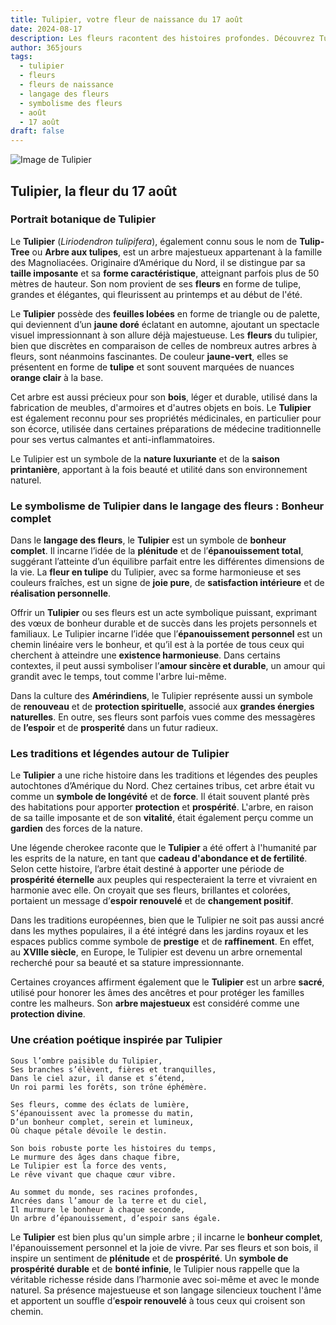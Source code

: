 ```yaml
---
title: Tulipier, votre fleur de naissance du 17 août
date: 2024-08-17
description: Les fleurs racontent des histoires profondes. Découvrez Tulipier, votre fleur de naissance du 17 août, ses symboles et récits fascinants. Plongez dans sa signification et son langage unique dans l'art floral.
author: 365jours
tags:
  - tulipier
  - fleurs
  - fleurs de naissance
  - langage des fleurs
  - symbolisme des fleurs
  - août
  - 17 août
draft: false
---
```



![Image de Tulipier](https://cdn.pixabay.com/photo/2013/05/27/14/16/tulip-tree-113995_1280.jpg#center)


## Tulipier, la fleur du 17 août

### Portrait botanique de Tulipier

Le **Tulipier** (_Liriodendron tulipifera_), également connu sous le nom de **Tulip-Tree** ou **Arbre aux tulipes**, est un arbre majestueux appartenant à la famille des Magnoliacées. Originaire d’Amérique du Nord, il se distingue par sa **taille imposante** et sa **forme caractéristique**, atteignant parfois plus de 50 mètres de hauteur. Son nom provient de ses **fleurs** en forme de tulipe, grandes et élégantes, qui fleurissent au printemps et au début de l'été.

Le **Tulipier** possède des **feuilles lobées** en forme de triangle ou de palette, qui deviennent d’un **jaune doré** éclatant en automne, ajoutant un spectacle visuel impressionnant à son allure déjà majestueuse. Les **fleurs** du tulipier, bien que discrètes en comparaison de celles de nombreux autres arbres à fleurs, sont néanmoins fascinantes. De couleur **jaune-vert**, elles se présentent en forme de **tulipe** et sont souvent marquées de nuances **orange clair** à la base.

Cet arbre est aussi précieux pour son **bois**, léger et durable, utilisé dans la fabrication de meubles, d'armoires et d'autres objets en bois. Le **Tulipier** est également reconnu pour ses propriétés médicinales, en particulier pour son écorce, utilisée dans certaines préparations de médecine traditionnelle pour ses vertus calmantes et anti-inflammatoires.

Le Tulipier est un symbole de la **nature luxuriante** et de la **saison printanière**, apportant à la fois beauté et utilité dans son environnement naturel.

### Le symbolisme de Tulipier dans le langage des fleurs : Bonheur complet

Dans le **langage des fleurs**, le **Tulipier** est un symbole de **bonheur complet**. Il incarne l’idée de la **plénitude** et de l’**épanouissement total**, suggérant l’atteinte d’un équilibre parfait entre les différentes dimensions de la vie. La **fleur en tulipe** du Tulipier, avec sa forme harmonieuse et ses couleurs fraîches, est un signe de **joie pure**, de **satisfaction intérieure** et de **réalisation personnelle**.

Offrir un **Tulipier** ou ses fleurs est un acte symbolique puissant, exprimant des vœux de bonheur durable et de succès dans les projets personnels et familiaux. Le Tulipier incarne l’idée que l’**épanouissement personnel** est un chemin linéaire vers le bonheur, et qu’il est à la portée de tous ceux qui cherchent à atteindre une **existence harmonieuse**. Dans certains contextes, il peut aussi symboliser l’**amour sincère et durable**, un amour qui grandit avec le temps, tout comme l'arbre lui-même.

Dans la culture des **Amérindiens**, le Tulipier représente aussi un symbole de **renouveau** et de **protection spirituelle**, associé aux **grandes énergies naturelles**. En outre, ses fleurs sont parfois vues comme des messagères de **l’espoir** et de **prosperité** dans un futur radieux.

### Les traditions et légendes autour de Tulipier

Le **Tulipier** a une riche histoire dans les traditions et légendes des peuples autochtones d’Amérique du Nord. Chez certaines tribus, cet arbre était vu comme un **symbole de longévité** et de **force**. Il était souvent planté près des habitations pour apporter **protection** et **prospérité**. L'arbre, en raison de sa taille imposante et de son **vitalité**, était également perçu comme un **gardien** des forces de la nature.

Une légende cherokee raconte que le **Tulipier** a été offert à l'humanité par les esprits de la nature, en tant que **cadeau d'abondance et de fertilité**. Selon cette histoire, l’arbre était destiné à apporter une période de **prospérité éternelle** aux peuples qui respecteraient la terre et vivraient en harmonie avec elle. On croyait que ses fleurs, brillantes et colorées, portaient un message d’**espoir renouvelé** et de **changement positif**.

Dans les traditions européennes, bien que le Tulipier ne soit pas aussi ancré dans les mythes populaires, il a été intégré dans les jardins royaux et les espaces publics comme symbole de **prestige** et de **raffinement**. En effet, au **XVIIIe siècle**, en Europe, le Tulipier est devenu un arbre ornemental recherché pour sa beauté et sa stature impressionnante.

Certaines croyances affirment également que le **Tulipier** est un arbre **sacré**, utilisé pour honorer les âmes des ancêtres et pour protéger les familles contre les malheurs. Son **arbre majestueux** est considéré comme une **protection divine**.

### Une création poétique inspirée par Tulipier

```
Sous l’ombre paisible du Tulipier,
Ses branches s’élèvent, fières et tranquilles,
Dans le ciel azur, il danse et s’étend,
Un roi parmi les forêts, son trône éphémère.

Ses fleurs, comme des éclats de lumière,
S’épanouissent avec la promesse du matin,
D’un bonheur complet, serein et lumineux,
Où chaque pétale dévoile le destin.

Son bois robuste porte les histoires du temps,
Le murmure des âges dans chaque fibre,
Le Tulipier est la force des vents,
Le rêve vivant que chaque cœur vibre.

Au sommet du monde, ses racines profondes,
Ancrées dans l’amour de la terre et du ciel,
Il murmure le bonheur à chaque seconde,
Un arbre d’épanouissement, d’espoir sans égale.
```

Le **Tulipier** est bien plus qu'un simple arbre ; il incarne le **bonheur complet**, l'épanouissement personnel et la joie de vivre. Par ses fleurs et son bois, il inspire un sentiment de **plénitude** et de **prospérité**. Un **symbole de prospérité durable** et de **bonté infinie**, le Tulipier nous rappelle que la véritable richesse réside dans l’harmonie avec soi-même et avec le monde naturel. Sa présence majestueuse et son langage silencieux touchent l'âme et apportent un souffle d’**espoir renouvelé** à tous ceux qui croisent son chemin.
